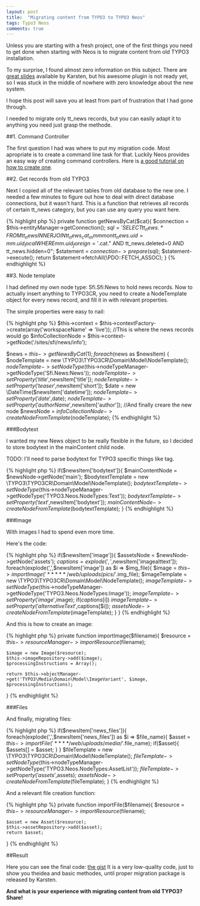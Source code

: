 ```yaml
---
layout: post
title:  "Migrating content from TYPO3 to TYPO3 Neos"
tags: Typo3 Neos
comments: true
---
```






Unless you are starting with a fresh project, one of the first things you need to get done when starting with Neos is to migrate content from old TYPO3 installation.

To my surprise, I found almost zero information on this subject. There are [great slides](https://speakerdeck.com/kdambekalns/migrating-from-typo3-cms-to-typo3-neos) available by Karsten, but his awesome plugin is not ready yet, so I was stuck in the middle of nowhere with zero knowledge about the new system.

I hope this post will save you at least from part of frustration that I had gone through.

I needed to migrate only tt_news records, but you can easily adapt it to anything you need just grasp the methode.

##1. Command Controller

The first question I had was where to put my migration code. Most apropriate is to create a command line task for that. Luckily Neos provides an easy way of creating command controllers. Here is [a good tutorial on how to create one](http://www.matthias-witte.net/create-your-own-typo3-flow-command-line-controller/2012/11/).

##2. Get records from old TYPO3

Next I copied all of the relevant tables from old database to the new one.
I needed a few minutes to figure out how to deal with direct database connections, but it wasn't hard. This is a function that retrieves all records of certain tt_news category, but you can use any query you want here.

{% highlight php %}
private function getNewsByCat($cat){
	$connection = $this->entityManager->getConnection();
	$sql = 'SELECT tt_news.* FROM tt_news
INNER JOIN tt_news_cat_mm mm on tt_news.uid = mm.uid_local 
WHERE mm.uid_foreign = '.$cat." AND tt_news.deleted=0 AND tt_news.hidden=0";
	$statement = $connection->prepare($sql);
	$statement->execute();
	return $statement->fetchAll(\PDO::FETCH_ASSOC);
}
{% endhighlight %}

##3. Node template

I had defined my own node type: Sfi.Sfi:News to hold news records. Now to actually insert anything to TYPO3CR, you need to create a NodeTemplate object for every news record, and fill it in with relevant properties.

The simple properties were easy to nail:

{% highlight php %}
$this->context = $this->contextFactory->create(array('workspaceName' => 'live'));
//This is where the news records would go
$infoCollectionNode = $this->context->getNode('/sites/sfi/news/info');

 $news = $this->getNewsByCat(1);
        foreach ($news as $newsItem) {
        	$nodeTemplate = new \TYPO3\TYPO3CR\Domain\Model\NodeTemplate();
        	$nodeTemplate->setNodeType($this->nodeTypeManager->getNodeType('Sfi.News:News'));
        	$nodeTemplate->setProperty('title',$newsItem['title']);
        	$nodeTemplate->setProperty('teaser',$newsItem['short']);
        	$date = new \DateTime($newsItem['datetime']);
        	$nodeTemplate->setProperty('date',$date);
        	$nodeTemplate->setProperty('authorName',$newsItem['author']);
        	//And finally creare the new node
        	$newsNode = $infoCollectionNode->createNodeFromTemplate($nodeTemplate);
{% endhighlight %}

###Bodytext

I wanted my new News object to be really flexible in the future, so I decided to store bodytext in the mainContent child node.

TODO: I'll need to parse bodytext for TYPO3 specific things like <link> tag.

{% highlight php %}
if($newsItem['bodytext']){
	$mainContentNode = $newsNode->getNode('main');
	$bodytextTemplate = new \TYPO3\TYPO3CR\Domain\Model\NodeTemplate();
	$bodytextTemplate->setNodeType($this->nodeTypeManager->getNodeType('TYPO3.Neos.NodeTypes:Text'));
	$bodytextTemplate->setProperty('text',$newsItem['bodytext']);
	$mainContentNode->createNodeFromTemplate($bodytextTemplate);
}
{% endhighlight %}

###Image

With images I had to spend even more time.

Here's the code:

{% highlight php %}
if($newsItem['image']){
	$assetsNode = $newsNode->getNode('assets');
	$captions = explode(',',$newsItem['imagealttext']);
	foreach(explode(',',$newsItem['image']) as $i => $img_file){
		$image = $this->importImage('*****/web/uploads/pics/'.$img_file);
		$imageTemplate = new \TYPO3\TYPO3CR\Domain\Model\NodeTemplate();
    	$imageTemplate->setNodeType($this->nodeTypeManager->getNodeType('TYPO3.Neos.NodeTypes:Image'));
    	$imageTemplate->setProperty('image',$image);
    	if($captions[$i])
    		$imageTemplate->setProperty('alternativeText',$captions[$i]);
    	$assetsNode->createNodeFromTemplate($imageTemplate);
	}
}
{% endhighlight %}

And this is how to create an image:

{% highlight php %}
private function importImage($filename){
	$resource = $this->resourceManager->importResource($filename);

	$image = new Image($resource);
	$this->imageRepository->add($image);
	$processingInstructions = Array();

	return $this->objectManager->get('TYPO3\Media\Domain\Model\ImageVariant', $image, $processingInstructions);
}
{% endhighlight %}


###Files

And finally, migrating files:

{% highlight php %}
if($newsItem['news_files']){
	foreach(explode(',',$newsItem['news_files']) as $i => $file_name){
		$asset = $this->importFile('****/web/uploads/media/'.$file_name);
		if($asset){
			$assets[] = $asset;
		}
	}
	$fileTemplate = new \TYPO3\TYPO3CR\Domain\Model\NodeTemplate();
	$fileTemplate->setNodeType($this->nodeTypeManager->getNodeType('TYPO3.Neos.NodeTypes:AssetList'));
	$fileTemplate->setProperty('assets',$assets);
	$assetsNode->createNodeFromTemplate($fileTemplate);
}
{% endhighlight %}

And a relevant file creation function:

{% highlight php %}
private function importFile($filename){
	$resource = $this->resourceManager->importResource($filename);

	$asset = new Asset($resource);
	$this->assetRepository->add($asset);
	return $asset;
}
{% endhighlight %}


##Result

Here you can see the final code: [the gist](https://gist.github.com/dimaip/43d027f184e06f1cd37c)
It is a very low-quality code, just to show you theidea and basic methodes, until proper migration package is released by Karsten.

**And what is your experience with migrating content from old TYPO3? Share!**
